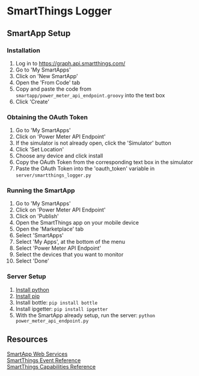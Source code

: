 # SmartThings Logger

## SmartApp Setup

### Installation

1. Log in to https://graph.api.smartthings.com/
2. Go to 'My SmartApps'
3. Click on 'New SmartApp'
4. Open the 'From Code' tab
5. Copy and paste the code from <code>smartapp/power_meter_api_endpoint.groovy</code> into the text box
6. Click 'Create'

### Obtaining the OAuth Token

1. Go to 'My SmartApps'
2. Click on 'Power Meter API Endpoint'
3. If the simulator is not already open, click the 'Simulator' button
4. Click 'Set Location'
5. Choose any device and click install
6. Copy the OAuth Token from the corresponding text box in the simulator
7. Paste the OAuth Token into the 'oauth_token' variable in <code>server/smartthings_logger.py</code>

### Running the SmartApp

1. Go to 'My SmartApps'
2. Click on 'Power Meter API Endpoint'
3. Click on 'Publish'
4. Open the SmartThings app on your mobile device
5. Open the 'Marketplace' tab
6. Select 'SmartApps'
7. Select 'My Apps', at the bottom of the menu
8. Select 'Power Meter API Endpoint'
9. Select the devices that you want to monitor
10. Select 'Done'

### Server Setup

1. [Install python](https://www.python.org/downloads/)
2. [Install pip](https://pip.pypa.io/en/stable/installing/)
3. Install bottle: <code>pip install bottle</code>
4. Install ipgetter: <code>pip install ipgetter</code>
5. With the SmartApp already setup, run the server: <code>python power_meter_api_endpoint.py</code>

## Resources

[SmartApp Web Services](http://docs.smartthings.com/en/latest/smartapp-web-services-developers-guide/) <br>
[SmartThings Event Reference](http://docs.smartthings.com/en/latest/ref-docs/event-ref.html#event-ref) <br>
[SmartThings Capabilities Reference](http://docs.smartthings.com/en/latest/capabilities-reference.html#capabilities-taxonomy) <br>
